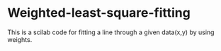 # Weighted-least-square-fitting
This is a scilab code for fitting a line through a given data(x,y) by using weights.
